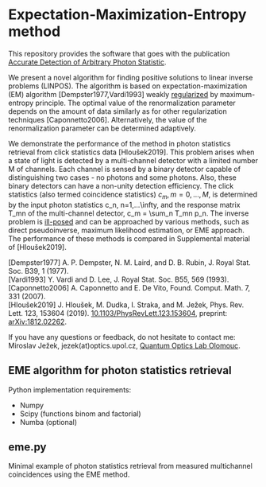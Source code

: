 # Expectation-Maximization-Entropy method

This repository provides the software that goes with the publication [Accurate Detection of Arbitrary Photon Statistic](https://journals.aps.org/prl/abstract/10.1103/PhysRevLett.123.153604).

We present a novel algorithm for finding positive solutions to linear inverse problems (LINPOS).
The algorithm is based on expectation-maximization (EM) algorithm [Dempster1977,Vardi1993] weakly [regularized](https://en.wikipedia.org/wiki/Regularization_(mathematics)) by maximum-entropy principle.
The optimal value of the renormalization parameter depends on the amount of data similarly as for other regularization techniques [Caponnetto2006].
Alternatively, the value of the renormalization parameter can be determined adaptively.

We demonstrate the performance of the method in photon statistics retrieval from click statistics data [Hloušek2019].
This problem arises when a state of light is detected by a multi-channel detector with a limited number M of channels.
Each channel is sensed by a binary detector capable of distinguishing two cases - no photons and some photons.
Also, these binary detectors can have a non-unity detection efficiency.
The click statistics (also termed coincidence statistics) $c_m, m=0,...,M$,
is determined by the input photon statistics c_n, n=1,...\infty,
and the response matrix T_mn of the multi-channel detector, c_m = \sum_n T_mn p_n.
The inverse problem is [ill-posed](https://en.wikipedia.org/wiki/Well-posed_problem) and can be approached by various methods, such as direct pseudoinverse, maximum likelihood estimation, or EME approach. The performance of these methods is compared in Supplemental material of [Hloušek2019].

[Dempster1977]  A. P. Dempster, N. M. Laird, and D. B. Rubin, J. Royal Stat. Soc. B39, 1 (1977).  
[Vardi1993]  Y. Vardi and D. Lee, J. Royal Stat. Soc. B55, 569 (1993).  
[Caponnetto2006] A. Caponnetto and E. De Vito, Found. Comput. Math. 7, 331 (2007).  
[Hloušek2019] J. Hloušek, M. Dudka, I. Straka, and M. Ježek, Phys. Rev. Lett. 123, 153604 (2019). [10.1103/PhysRevLett.123.153604](https://doi.org/10.1103/PhysRevLett.123.153604), preprint: [arXiv:1812.02262](https://arxiv.org/abs/1812.02262).

If you have any questions or feedback, do not hesitate to contact me: Miroslav Ježek, jezek(at)optics.upol.cz, [Quantum Optics Lab Olomouc](http://quantum.opticsolomouc.org/).

## EME algorithm for photon statistics retrieval

Python implementation requirements:
- Numpy
- Scipy (functions binom and factorial)
- Numba (optional)

## eme.py

Minimal example of photon statistics retrieval from measured multichannel coincidences using the EME method.

